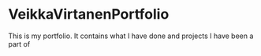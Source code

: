 # VeikkaVirtanenPortfolio
This is my portfolio. It contains what I have done and projects I have been a part of
